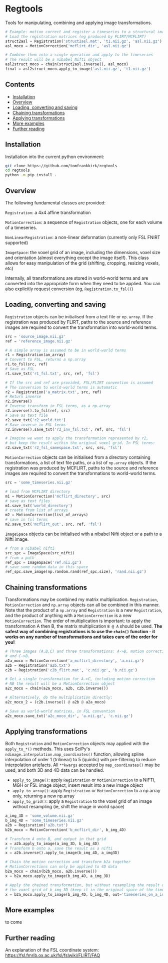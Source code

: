 # Regtools
Tools for manipulating, combining and applying image transformations.  

```python
# Example: motion correct and register a timeseries to a structural image
# Load the registration matrices (eg produced by FLIRT/MCFLIRT)
struct2asl = Registration('struct2asl.mat', 't1.nii.gz', 'asl.nii.gz')
asl_moco = MotionCorrection('mcflirt_dir', 'asl.nii.gz')

# Combine them into a single operation and apply to the timeseries
# The result will be a nibabel Nifti object
asl2struct_moco = chain(struct2asl.inverse(), asl_moco)
final = asl2struct_moco.apply_to_image('asl.nii.gz', 't1.nii.gz')
```

## Contents
- [Installation](#installation)
- [Overview](#overview)
- [Loading, converting and saving <a name="loading"></a>](#loading-converting-and-saving)
- [Chaining transformations](#chaining-transformations)
- [Applying transformations](#applying-transformations)
- [More examples](#more-examples)
- [Further reading](#further-reading)

## Installation

Installation into the current python environment: 
```bash
git clone https://github.com/tomfrankkirk/regtools
cd regtools
python -m pip install . 
```

## Overview
The following fundamental classes are provided:   

`Registration`: a 4x4 affine transformation

`MotionCorrection`: a sequence of `Registration` objects, one for each volume of a timeseries. 

`NonLinearRegistration`: a non-linear deformation (currently only FSL FNIRT supported)

`ImageSpace`: the voxel grid of an image, including the dimensions, voxel size and orientation (almost everything except the image itself). This class allows for easy manipulation of the grid (shifting, cropping, resizing voxels, etc)

Internally, all transformations are stored in world-world terms and are converted into the appropriate form when they need to be applied. You can also explicitly request conversion (eg, `Registration.to_fsl()`)

## Loading, converting and saving <a name="loading"></a>
`Registration` objects can be initialised from a text file or `np.array`. If the registration was produced by FLIRT, paths to the source and reference images are required to convert the transformation into world-world terms. 

```python  
src = 'source_image.nii.gz'
ref = 'reference_image.nii.gz'

# A simple array is assumed to be in world-world terms
r1 = Registration(an_array)
# Convert to FSL, returns a np.array
r1.to_fsl(src, ref) 
# Save as FSL
r1.save_txt('r1_fsl.txt', src, ref, 'fsl') 

# If the src and ref are provided, FSL/FLIRT convention is assumed
# The conversion to world-world terms is automatic 
r2 = Registration('a_matrix.txt', src, ref)
# Return inverse
r2.inverse() 
# Inverse transform in FSL terms, as a np.array
r2.inverse().to_fsl(ref, src) 
# Save as text file 
r2.save_txt('r2_world.txt')
# Save inverse in FSL terms 
r2.inverse().save_txt('r2_inv_fsl.txt', ref, src, 'fsl') 

# Imagine we want to apply the transformation represented by r2, 
# but keep the result within the original voxel grid. In FSL terms: 
r2.save_txt('r2_fsl_samespace.txt', src, src, 'fsl')
```

`MotionCorrection` objects can be initialised from a directory containing transformations, a list of text file paths, or a list of `np.array` objects. If the registration was produced by MCFLIRT, paths to the source and reference images are required to convert the transformations to world-world terms. 

```python
src = 'some_timeseries.nii.gz'

# load from MCFLIRT directory
m1 = MotionCorrection('mcflirt_directory', src) 
# save as text files
m1.save_txt('world_directory') 
# create from list of arrays
m2 = MotionCorrection(list_of_arrays) 
# save in fsl terms
m2.save_txt('mcflirt_out', src, ref, 'fsl')
```

`ImageSpace` objects can be initialised with a nibabel Nifti object or a path to a Nifti image. 
```python
# from a nibabel nifti 
src_spc = ImageSpace(src_nifti) 
# from a path 
ref_spc = ImageSpace('ref.nii.gz') 
# save some random data in this space 
ref_spc.save_image(np.random.rand(ref_spc.size), 'rand.nii.gz') 
```

## Chaining transformations
Transformations may be combined my matrix multiplication. `Registration`, `MotionCorrection` and `np.array` objects can all be combined in this manner. Note that the product of a `np.array` and `Registration` is a new `Registration`, and the product of anything with a `MotionCorrection` is a new `MotionCorrection`. The order of multiplication is important: to apply the transformation A then B, the matrix multiplication `B @ A` should be used. **The safest way of combining registrations is to use the `chain()` function - it works on any number of transformations and takes care of the order for you!**

```python
# Three images (A,B,C) and three transformations: A->B, motion correction for A, 
# and C->B. 
a2a_moco = MotionCorrection('a_mcflirt_directory', 'a.nii.gz')
a2b = Registration('a2b.txt')
c2b = Registration('c2b_flirt.mat', 'c.nii.gz', 'b.nii.gz')

# Get a single transformation for A->C, including motion correction 
# NB the result will be a MotionCorrection object 
a2c_moco = chain(a2a_moco, a2b, c2b.inverse())

# Alternatively, do the multiplication directly: 
a2c_moco_2 = (c2b.inverse() @ a2b @ a2a_moco)

# Save as world-world matrices, in FSL convention
a2c_moco.save_txt('a2c_moco_dir', 'a.nii.gz', 'c.nii.gz')
```

## Applying transformations
Both `Registration` and `MotionCorrection` objects may applied with the `apply_to_*()` methods. This uses SciPy's `ndimage.interpolation.map_coordinates()` function, allowing spline interpolation of order 1 (trilinear) to 5 (quintic) with pre-filtering to reduce interpolation artefacts. All `**kwargs` accepted by `map_coordinates()` may be used, and both 3D and 4D data can be handled.  

* `apply_to_image()`: apply `Registration` or `MotionCorrection` to a NIFTI, MGH or FSL image object, insert result into a new image object
* `apply_to_array()`: apply `Registration` or `MotionCorrection` to a np.array only, returning a new np.array 
* `apply_to_grid()`: apply a `Registration` to the voxel grid of an image without resampling (ie, shift the image in world space)

```python
a_img_3D = 'some_volume.nii.gz'
b_img_4D = 'some_timeseries.nii.gz'
a2b = Regisration('a2b.txt')
b2b_moco = MotionCorrection('b_mcflirt_dir', b_img_4D)

# Transform A onto B, and output in that grid 
x = a2b.apply_to_image(a_img_3D, b_img_4D) 
# Transform b onto a, save the result as a nifti 
x = a2b.inverse().apply_to_image(b_img_4D, a_img3D)

# Chain the motion correction and transform b2a together 
# MotionCorrections can only be applied to 4D data 
b2a_moco = chain(b2b_moco, a2b.inverse())
x = b2a_moco.apply_to_image(b_img_4D, a_img_3D)

# Apply the chained transformation, but without resampling the result onto
# the voxel grid of b_img_3D (keep it in the original space of the timeseries)
x = b2a_moco.apply_to_image(b_img_4D, b_img_4D, out='timeseries_on_a_in_b_mc.nii.gz')
```

## More examples

to come 

## Further reading
An explanation of the FSL coordinate system: https://fsl.fmrib.ox.ac.uk/fsl/fslwiki/FLIRT/FAQ